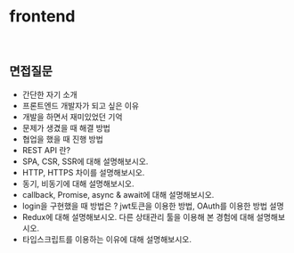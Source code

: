 # frontend

<br />

## 면접질문

- 간단한 자기 소개
- 프론트엔드 개발자가 되고 싶은 이유
- 개발을 하면서 재미있었던 기억
- 문제가 생겼을 때 해결 방법
- 협업을 했을 때 진행 방법
- REST API 란? 
- SPA, CSR, SSR에 대해 설명해보시오.
- HTTP, HTTPS 차이를 설명해보시오.
- 동기, 비동기에 대해 설명해보시오.
- callback, Promise, async & await에 대해 설명해보시오.
- login을 구현했을 때 방법은 ? jwt토큰을 이용한 방법, OAuth를 이용한 방법 설명
- Redux에 대해 설명해보시오. 다른 상태관리 툴을 이용해 본 경험에 대해 설명해보시오.
- 타입스크립트를 이용하는 이유에 대해 설명해보시오.
